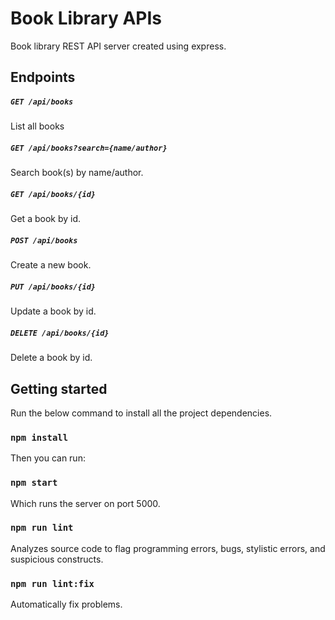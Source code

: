 # Book Library APIs

Book library REST API server created using express.

## Endpoints

##### `GET /api/books`

List all books

##### `GET /api/books?search={name/author}`

Search book(s) by name/author.

##### `GET /api/books/{id}`

Get a book by id.

##### `POST /api/books`

Create a new book.

##### `PUT /api/books/{id}`

Update a book by id.

##### `DELETE /api/books/{id}`

Delete a book by id.

## Getting started

Run the below command to install all the project dependencies.

### `npm install`

Then you can run:

### `npm start`

Which runs the server on port 5000.

### `npm run lint`

Analyzes source code to flag programming errors, bugs, stylistic errors, and suspicious constructs.

### `npm run lint:fix`

Automatically fix problems.

